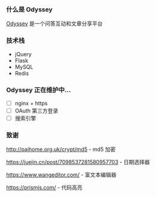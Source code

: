 ### 什么是 Odyssey

[Odyssey](louis-odyssey.cn) 是一个问答互动和文章分享平台

### 技术栈

- jQuery
- Flask
- MySQL
- Redis

### Odyssey 正在维护中...

- [ ] nginx + https
- [ ] OAuth 第三方登录
- [ ] 搜索引擎

### 致谢

http://pajhome.org.uk/crypt/md5 - md5 加密

https://juejin.cn/post/7098537281580957703 - 日期选择器

https://www.wangeditor.com/ - 富文本编辑器

https://prismjs.com/ - 代码高亮